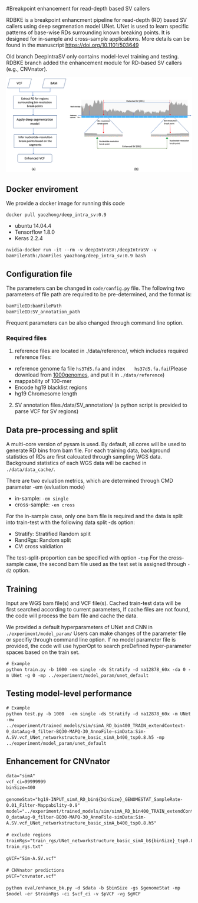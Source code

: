 #Breakpoint enhancement for read-depth based SV callers

RDBKE is a breakpoint enhancment pipeline for read-depth (RD) based SV callers using deep segmenation model UNet.
UNet is used to learn specific patterns of base-wise RDs surrounding known breaking points.
It is designed for in-sample and cross-sample applications.
More details can be found in the manuscript https://doi.org/10.1101/503649

Old branch DeepIntraSV only contains model-level training and testing.
RDBKE branch added the enhancement module for RD-based SV callers (e.g., CNVnator).

![](figures/Fig1_workflow.png)

## Docker enviroment
We provide a docker image for running this code
```
docker pull yaozhong/deep_intra_sv:0.9
```
* ubuntu 14.04.4
* Tensorflow 1.8.0
* Keras 2.2.4

```
nvidia-docker run -it --rm -v deepIntraSV:/deepIntraSV -v bamFilePath:/bamFiles yaozhong/deep_intra_sv:0.9 bash
```

## Configuration file
The parameters can be changed in `code/config.py` file.
The following two parameters of file path are required to be pre-determined, and the format is:
```
bamFileID:bamFilePath
bamFileID:SV_annotation_path
```
Frequent parameters can be also changed through command line option.

### Required files
1. reference files are located in ./data/reference/, which includes required reference files: 
* reference genome fa file ``hs37d5.fa`` and index ``	hs37d5.fa.fai``(Please download from [1000genomes](http://ftp.1000genomes.ebi.ac.uk/vol1/ftp/technical/reference/phase2_reference_assembly_sequence/),
and put it in ``./data/reference``)
* mappability of 100-mer
* Encode hg19 blacklist regions
* hg19 Chromesome length 

2. SV annotation files./data/SV_annotation/
  (a python script is provided to parse VCF for SV regions)

## Data pre-processing and split
A multi-core version of pysam is used. 
By default, all cores will be used to generate RD bins from bam file. For each training data, 
background statistics of RDs are first calcuated through sampling WGS data.
Background statistics of each WGS data will be cached in `./data/data_cache/`.

There are two evluation metrics, which are determined through CMD parameter -em (evluation mode)
* in-sample: ``-em single``
* cross-sample: ``-em cross``

For the in-sample case, only one bam file is required and the data is split into train-test with the following data split -ds option:

* Stratify: Stratified Random split
* RandRgs: Random split
* CV: cross valdiation

The test-split-proportion can be specified with option ``-tsp``
For the cross-sample case, the second bam file used as the test set is assigned through ``-d2`` option.

## Training
Input are WGS bam file(s) and VCF file(s). 
Cached train-test data will be first searched according to current parameters,
If cache files are not found, the code will process the bam file and cache the data.

We provided a default hyperparameters of UNet and CNN in ``./experiment/model_param/``
Users can make changes of the parameter file or specifiy through command line option.
If no model parameter file is provided, the code will use hyperOpt to search preDefined hyper-parameter spaces based on the train set.

```
# Example
python train.py -b 1000 -em single -ds Stratify -d na12878_60x -da 0 -m UNet -g 0 -mp ../experiment/model_param/unet_default
```

## Testing model-level performance
```
# Example
python test.py -b 1000  -em single -ds Stratify -d na12878_60x -m UNet -mw ../experiment/trained_models/sim/simA_RD_bin400_TRAIN_extendContext-0_dataAug-0_filter-BQ30-MAPQ-30_AnnoFile-simData:Sim-A.SV.vcf_UNet_networkstructure_basic_simA_b400_tsp0.8.h5 -mp ../experiment/model_param/unet_default
```

## Enhancement for CNVnator

```
data="simA"
vcf_ci=99999999
binSize=400

genomeStat="hg19-INPUT_simA_RD_bin${binSize}_GENOMESTAT_SampleRate-0.01_Filter-Mappability-0.9"
model="../experiment/trained_models/sim/simA_RD_bin400_TRAIN_extendContext-0_dataAug-0_filter-BQ30-MAPQ-30_AnnoFile-simData:Sim-A.SV.vcf_UNet_networkstructure_basic_simA_b400_tsp0.8.h5"

# exclude regions
trainRgs="train_rgs/UNet_networkstructure_basic_simA_b${binSize}_tsp0.8-train_rgs.txt"

gVCF="Sim-A.SV.vcf"

# CNVnator predictions
pVCF="cnvnator.vcf"

python eval/enhance_bk.py -d $data -b $binSize -gs $genomeStat -mp $model -er $trainRgs -ci $vcf_ci -v $pVCF -vg $gVCF
```



